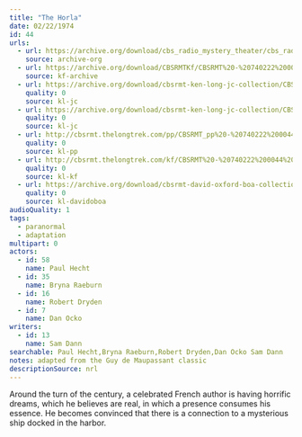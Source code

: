 ```yaml
---
title: "The Horla"
date: 02/22/1974
id: 44
urls: 
  - url: https://archive.org/download/cbs_radio_mystery_theater/cbs_radio_mystery_theater-0001-0050.zip/cbs_radio_mystery_theater-0001-0050%2Fcbsrmt_0044_the_horla.mp3
    source: archive-org
  - url: https://archive.org/download/CBSRMTKf/CBSRMT%20-%20740222%200044%20The%20Horla_kf.mp3
    source: kf-archive
  - url: https://archive.org/download/cbsrmt-ken-long-jc-collection/CBSRMT - 740222 0044 The Horla vbr oz_jc.mp3
    quality: 0
    source: kl-jc
  - url: https://archive.org/download/cbsrmt-ken-long-jc-collection/CBSRMT - 740222 0044 The Horla vbr speed bm_jc.mp3
    quality: 0
    source: kl-jc
  - url: http://cbsrmt.thelongtrek.com/pp/CBSRMT_pp%20-%20740222%200044%20The%20Horla.mp3
    quality: 0
    source: kl-pp
  - url: http://cbsrmt.thelongtrek.com/kf/CBSRMT%20-%20740222%200044%20The%20Horla_kf.mp3
    quality: 0
    source: kl-kf
  - url: https://archive.org/download/cbsrmt-david-oxford-boa-collection/CBSRMT-740222-0044-The-Horla-(64-44)_kf-{BoA}.mp3
    quality: 0
    source: kl-davidoboa
audioQuality: 1
tags: 
  - paranormal
  - adaptation
multipart: 0
actors:  
  - id: 58
    name: Paul Hecht  
  - id: 35
    name: Bryna Raeburn  
  - id: 16
    name: Robert Dryden  
  - id: 7
    name: Dan Ocko
writers:  
  - id: 13
    name: Sam Dann
searchable: Paul Hecht,Bryna Raeburn,Robert Dryden,Dan Ocko Sam Dann
notes: adapted from the Guy de Maupassant classic
descriptionSource: nrl
---
```

Around the turn of the century, a celebrated French author is having horrific dreams, which he believes are real, in which a presence consumes his essence. He becomes convinced that there is a connection to a mysterious ship docked in the harbor.